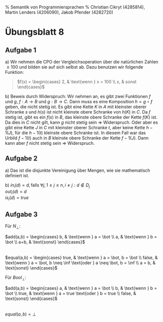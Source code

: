 % Semantik von Programmiersprachen
% Christian Cikryt (4285814), Martin Lenders (4206090), Jakob Pfender (4282720)

Übungsblatt 8
=============

Aufgabe 1
---------

a) Wir nehmen die CPO der Vergleichsoperation über die natürlichen
Zahlen $\leq 100$ und bilden sie auf sich selbst ab. Dazu benutzen wir
folgende Funktion: 

> $f(x) = \begin{cases} 2, & \text{wenn } x = 100 \\ x, & sonst \end{cases}$

b) Beweis durch Widerspruch: Wir nehmen an, es gibt zwei Funktionen $f$
und $g$, $f: A \rightarrow B$ und $g: B \rightarrow C$. Dann muss es
eine Komposition $h = g \circ f$ geben, die nicht stetig ist. Es gibt
eine Kette $K$ in $A$ mit kleinster oberer Schranke $s$ und $h(s)$ ist
nicht kleinste obere Schranke von $h(K)$ in $C$. Da $f$ stetig ist, gibt
es ein $f(s)$ in $B$, das kleinste obere Schranke der Kette $f(K)$ ist.
Da dies in $C$ nicht gilt, kann $g$ nicht stetig sein $\Rightarrow$
Widerspruch.
Oder aber es gibt eine Kette $J$ in $C$ mit kleinster oberer Schranke $t$, aber keine Kette $h-1(J)$, für die $h-1(t)$ kleinste obere Schranke ist. In diesem Fall war das Urbild $f-1(t)$ auch in $B$ kleinste obere Schranke der Kette $f-1(J)$. Dann kann aber $f$ nicht stetig sein $\Rightarrow$ Widerspruch.

Aufgabe 2
---------

a) Das ist die disjunkte Vereinigung über Mengen, wie sie mathematisch
definiert ist.

b) $in_i(d) = d, \text{falls } \forall j, 1 \leq j \leq n, i \neq j: d \notin D_j$ \
$out_i(d) = d$ \
$is_i(d) = true$

Aufgabe 3
---------

Für $N_{\bot}$:

$add(a,b) = \begin{cases} b, & \text{wenn } a = \bot \\ a, & \text{wenn
} b = \bot \\ a+b, & \text{sonst} \end{cases}$ \
\
\
$equal(a,b) = \begin{cases} true, & \text{wenn } a = \bot, b = \bot \\
false, & \text{wenn } a = \bot, b \neq \inf \text{oder } a \neq \bot, b
= \inf \\ a = b, & \text{sonst} \end{cases}$

Für $Bool_{\bot}$:

$add(a,b) = \begin{cases} a, & \text{wenn } a = \bot \\ b, & \text{wenn
} b = \bot \\ true, & \text{wenn } a = true \text{oder } b = true \\
false, & \text{sonst} \end{cases}$ \
\
\
$equal(a, b) = \bot$
